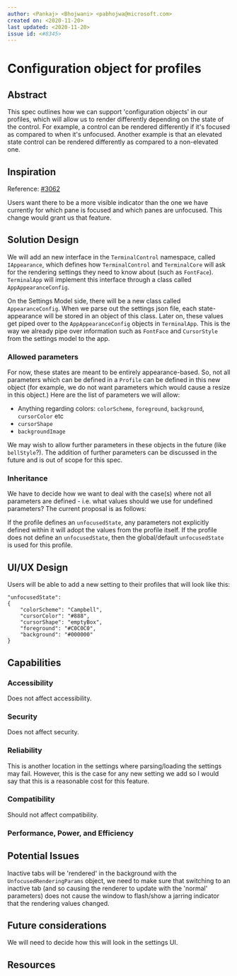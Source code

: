 ```yaml
---
author: <Pankaj> <Bhojwani> <pabhojwa@microsoft.com>
created on: <2020-11-20>
last updated: <2020-11-20>
issue id: <#8345>
---
```


# Configuration object for profiles

## Abstract

This spec outlines how we can support 'configuration objects' in our profiles, which
will allow us to render differently depending on the state of the control. For example, a
control can be rendered differently if it's focused as compared to when it's unfocused. Another
example is that an elevated state control can be rendered differently as compared to a
non-elevated one.

## Inspiration

Reference: [#3062](https://github.com/microsoft/terminal/issues/3062)

Users want there to be a more visible indicator than the one we have currently for which
pane is focused and which panes are unfocused. This change would grant us that feature.

## Solution Design

We will add an new interface in the `TerminalControl` namespace, called `IAppearance`, which defines how
`TerminalControl` and `TerminalCore` will ask for the rendering settings they need to know about (such as `FontFace`).
`TerminalApp` will implement this interface through a class called `AppAppearanceConfig`.

On the Settings Model side, there will be a new class called `AppearanceConfig`. When we parse out the
settings json file, each state-appearance will be stored in an object of this class. Later on, these values get
piped over to the `AppAppearanceConfig` objects in `TerminalApp`. This is the way we already pipe over information
such as `FontFace` and `CursorStyle` from the settings model to the app.

### Allowed parameters

For now, these states are meant to be entirely appearance-based. So, not all parameters which can be
defined in a `Profile` can be defined in this new object (for example, we do not want parameters which
would cause a resize in this object.) Here are the list of parameters we will allow:

- Anything regarding colors: `colorScheme`, `foreground`, `background`, `cursorColor` etc
- `cursorShape`
- `backgroundImage`

We may wish to allow further parameters in these objects in the future (like `bellStyle`?). The addition
of further parameters can be discussed in the future and is out of scope for this spec.

### Inheritance

We have to decide how we want to deal with the case(s) where not all parameters are defined - i.e. what
values should we use for undefined parameters? The current proposal is as follows:

If the profile defines an `unfocusedState`, any parameters not explicitly defined within it will adopt
the values from the profile itself. If the profile does not define an `unfocusedState`, then the global/default `unfocusedState` is used
for this profile.

## UI/UX Design

Users will be able to add a new setting to their profiles that will look like this:

```
"unfocusedState": 
{
    "colorScheme": "Campbell",
    "cursorColor": "#888",
    "cursorShape": "emptyBox",
    "foreground": "#C0C0C0",
    "background": "#000000"
}
```

## Capabilities

### Accessibility

Does not affect accessibility.

### Security

Does not affect security.

### Reliability

This is another location in the settings where parsing/loading the settings may fail. However, this is the case
for any new setting we add so I would say that this is a reasonable cost for this feature.

### Compatibility

Should not affect compatibility.

### Performance, Power, and Efficiency

## Potential Issues

Inactive tabs will be 'rendered' in the background with the `UnfocusedRenderingParams` object, we need to make
sure that switching to an inactive tab (and so causing the renderer to update with the 'normal' parameters)
does not cause the window to flash/show a jarring indicator that the rendering values changed.

## Future considerations

We will need to decide how this will look in the settings UI.

## Resources


